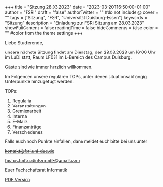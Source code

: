 +++ 
title = "Sitzung 28.03.2023" 
date = "2023-03-20T16:50:00+01:00" 
author = "FSRi" 
draft = "false" 
authorTwitter = "" #do not include @ 
cover = "" 
tags = ["Sitzung", "FSR", "Universität Duisburg-Essen"] 
keywords = "Sitzung" 
description = "Einladung zur FSRi Sitzung am 28.03.2023" 
showFullContent = false 
readingTime = false 
hideComments = false 
color = "" #color from the theme settings 
+++

Liebe Studierende,

unsere nächste Sitzung findet am Dienstag, den 28.03.2023 um 16:00 Uhr im LuDi statt,
Raum LF031 im L-Bereich des Campus Duisburg.

Gäste sind wie immer herzlich willkommen.

Im Folgenden unsere regulären TOPs, unter denen situationsabhängig Unterpunkte
hinzugefügt werden.

TOPs:

1. Regularia
2. Veranstaltungen
3. Gremienarbeit
4. Interna
5. E-Mails
6. Finanzanträge
7. Verschiedenes

Falls euch noch Punkte einfallen, dann meldet euch bitte bei uns unter

~~kontakt@fsri.uni-due.de~~  

fachschaftsratinformatik@gmail.com

Euer Fachschaftsrat Informatik

[PDF Version](/einladung_2023_03_28.pdf)
